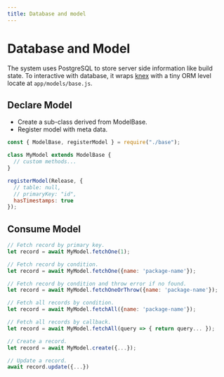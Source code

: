 ```yaml
---
title: Database and model
---
```

# Database and Model

The system uses PostgreSQL to store server side information like build state. To interactive with database, it wraps [knex](http://knexjs.org/) with a tiny ORM level locate at `app/models/base.js`.

## Declare Model

- Create a sub-class derived from ModelBase.
- Register model with meta data.

```js
const { ModelBase, registerModel } = require("./base");

class MyModel extends ModelBase {
  // custom methods...
}

registerModel(Release, {
  // table: null,
  // primaryKey: "id",
  hasTimestamps: true
});
```

## Consume Model

```js
// Fetch record by primary key.
let record = await MyModel.fetchOne(1);

// Fetch record by condition.
let record = await MyModel.fetchOne({name: 'package-name'});

// Fetch record by condition and throw error if no found.
let record = await MyModel.fetchOneOrThrow({name: 'package-name'});

// Fetch all records by condition.
let record = await MyModel.fetchAll({name: 'package-name'});

// Fetch all records by callback.
let record = await MyModel.fetchAll(query => { return query... });

// Create a record.
let record = await MyModel.create({...});

// Update a record.
await record.update({...})
```
